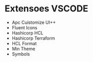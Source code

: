 # Extensoes VSCODE

- Apc Cuistomize UI++
- Fluent Icons
- Hashicorp HCL
- Hashicorp Terraform
- HCL Format
- Min Theme
- Symbols
